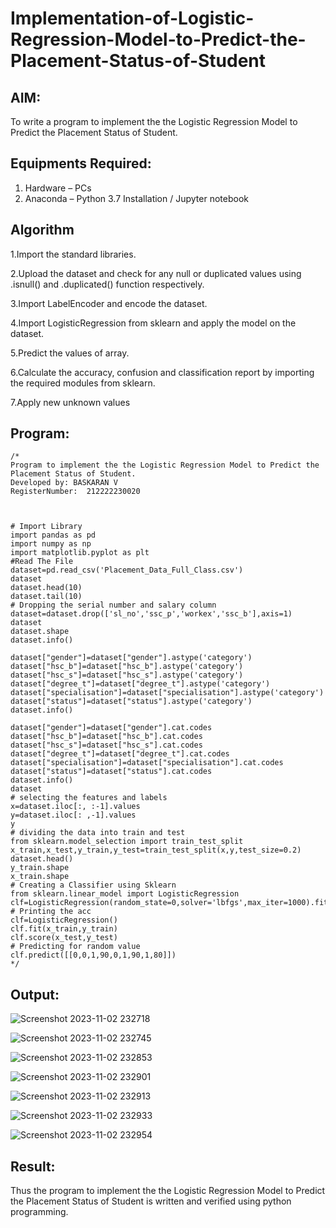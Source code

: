 # Implementation-of-Logistic-Regression-Model-to-Predict-the-Placement-Status-of-Student

## AIM:
To write a program to implement the the Logistic Regression Model to Predict the Placement Status of Student.

## Equipments Required:
1. Hardware – PCs
2. Anaconda – Python 3.7 Installation / Jupyter notebook

## Algorithm
1.Import the standard libraries.

2.Upload the dataset and check for any null or duplicated values using .isnull() and .duplicated() function respectively.

3.Import LabelEncoder and encode the dataset.

4.Import LogisticRegression from sklearn and apply the model on the dataset.

5.Predict the values of array.

6.Calculate the accuracy, confusion and classification report by importing the required modules from sklearn.

7.Apply new unknown values
## Program:
```
/*
Program to implement the the Logistic Regression Model to Predict the Placement Status of Student.
Developed by: BASKARAN V
RegisterNumber:  212222230020



# Import Library
import pandas as pd
import numpy as np
import matplotlib.pyplot as plt
#Read The File
dataset=pd.read_csv('Placement_Data_Full_Class.csv')
dataset
dataset.head(10)
dataset.tail(10)
# Dropping the serial number and salary column
dataset=dataset.drop(['sl_no','ssc_p','workex','ssc_b'],axis=1)
dataset
dataset.shape
dataset.info()

dataset["gender"]=dataset["gender"].astype('category')
dataset["hsc_b"]=dataset["hsc_b"].astype('category')
dataset["hsc_s"]=dataset["hsc_s"].astype('category')
dataset["degree_t"]=dataset["degree_t"].astype('category')
dataset["specialisation"]=dataset["specialisation"].astype('category')
dataset["status"]=dataset["status"].astype('category')
dataset.info()

dataset["gender"]=dataset["gender"].cat.codes
dataset["hsc_b"]=dataset["hsc_b"].cat.codes
dataset["hsc_s"]=dataset["hsc_s"].cat.codes
dataset["degree_t"]=dataset["degree_t"].cat.codes
dataset["specialisation"]=dataset["specialisation"].cat.codes
dataset["status"]=dataset["status"].cat.codes
dataset.info()
dataset
# selecting the features and labels
x=dataset.iloc[:, :-1].values
y=dataset.iloc[: ,-1].values
y
# dividing the data into train and test
from sklearn.model_selection import train_test_split
x_train,x_test,y_train,y_test=train_test_split(x,y,test_size=0.2)
dataset.head()
y_train.shape
x_train.shape
# Creating a Classifier using Sklearn
from sklearn.linear_model import LogisticRegression
clf=LogisticRegression(random_state=0,solver='lbfgs',max_iter=1000).fit(x_train,y_train)
# Printing the acc
clf=LogisticRegression()
clf.fit(x_train,y_train)
clf.score(x_test,y_test)
# Predicting for random value
clf.predict([[0,0,1,90,0,1,90,1,80]])
*/
```

## Output:
![Screenshot 2023-11-02 232718](https://github.com/BaskaranV15/Implementation-of-Logistic-Regression-Model-to-Predict-the-Placement-Status-of-Student/assets/118703522/39e0d5f2-eb63-44ab-8050-41f24b3c0587)

![Screenshot 2023-11-02 232745](https://github.com/BaskaranV15/Implementation-of-Logistic-Regression-Model-to-Predict-the-Placement-Status-of-Student/assets/118703522/0864efb4-e97a-4757-a03e-f4dc0f32bf0c)

![Screenshot 2023-11-02 232853](https://github.com/BaskaranV15/Implementation-of-Logistic-Regression-Model-to-Predict-the-Placement-Status-of-Student/assets/118703522/92990a6d-bb80-4d79-95e9-7e6269bcc252)

![Screenshot 2023-11-02 232901](https://github.com/BaskaranV15/Implementation-of-Logistic-Regression-Model-to-Predict-the-Placement-Status-of-Student/assets/118703522/155de535-353e-4aa4-a30b-f6f7a95f75f6)

![Screenshot 2023-11-02 232913](https://github.com/BaskaranV15/Implementation-of-Logistic-Regression-Model-to-Predict-the-Placement-Status-of-Student/assets/118703522/a44b5339-3356-4304-bd55-80588d9af167)

![Screenshot 2023-11-02 232933](https://github.com/BaskaranV15/Implementation-of-Logistic-Regression-Model-to-Predict-the-Placement-Status-of-Student/assets/118703522/4c5100a6-c94d-4b63-8f87-44af244694c3)

![Screenshot 2023-11-02 232954](https://github.com/BaskaranV15/Implementation-of-Logistic-Regression-Model-to-Predict-the-Placement-Status-of-Student/assets/118703522/328a5efa-1065-4263-803a-61bd78a72f8b)


## Result:
Thus the program to implement the the Logistic Regression Model to Predict the Placement Status of Student is written and verified using python programming.
